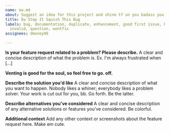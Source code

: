 ```yaml
---
name: ew.md
about: Suggest an idea for this project and shine tf on you badass you
title: Ew Stop It Squish This Bug
labels: bug, documentation, duplicate, enhancement, good first issue, help wanted,
  invalid, question, wontfix
assignees: dmoney96

---
```


**Is your feature request related to a problem? Please describe.**
A clear and concise description of what the problem is. Ex. I'm always frustrated when [...]

**Venting is good for the soul, so feel free to go. off.**

**Describe the solution you'd like**
A clear and concise description of what you want to happen. Nobody likes a whiner; everybody likes a problem solver. Your work is cut out for you, bb. Go forth. Be the latter.

**Describe alternatives you've considered**
A clear and concise description of any alternative solutions or features you've considered. Be colorful.

**Additional context**
Add any other context or screenshots about the feature request here. Make em cute.
